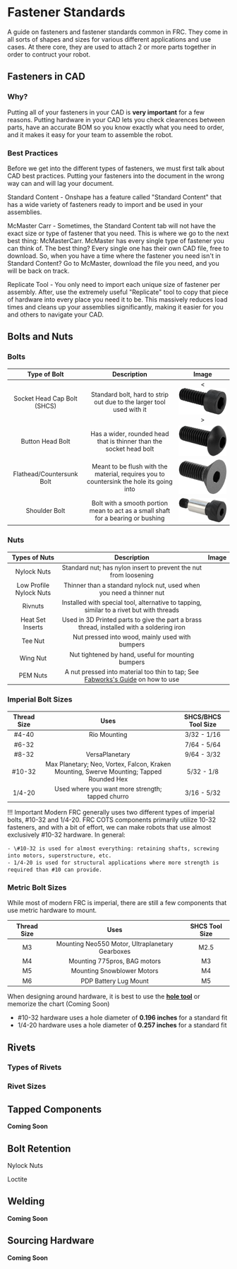 # Fastener Standards

A guide on fasteners and fastener standards common in FRC. They come in all sorts of shapes and sizes for various different applications and use cases. At there core, they are used to attach 2 or more parts together in order to contruct your robot. 

## Fasteners in CAD

### Why?

Putting all of your fasteners in your CAD is **very important** for a few reasons. Putting hardware in your CAD lets you check clearences between parts, have an accurate BOM so you know exactly what you need to order, and it makes it easy for your team to assemble the robot. 

### Best Practices

Before we get into the different types of fasteners, we must first talk about CAD best practices. Putting your fasteners into the document in the wrong way can and will lag your document. 

Standard Content - Onshape has a feature called "Standard Content" that has a wide variety of fasteners ready to import and be used in your assemblies. 

McMaster Carr - Sometimes, the Standard Content tab will not have the exact size or type of fastener that you need. This is where we go to the next best thing: McMasterCarr. McMaster has every single type of fastener you can think of. The best thing? Every single one has their own CAD file, free to download. So, when you have a time where the fastener you need isn't in Standard Content? Go to McMaster, download the file you need, and you will be back on track. 

Replicate Tool - You only need to import each unique size of fastener per assembly. After, use the extremely useful "Replicate" tool to copy that piece of hardware into every place you need it to be. This massively reduces load times and cleans up your assemblies significantly, making it easier for you and others to navigate your CAD.

## Bolts and Nuts

### Bolts
| Type of Bolt | Description | Image |
|:--------------:|:-------:|:-------:|
| Socket Head Cap Bolt (SHCS)| Standard bolt, hard to strip out due to the larger tool used with it | <![Alt text](image.png)> |
| Button Head Bolt | Has a wider, rounded head that is thinner than the socket head bolt | ![Alt text](image-1.png) |
| Flathead/Countersunk Bolt | Meant to be flush with the material, requires you to countersink the hole its going into | ![Alt text](image-2.png) |
| Shoulder Bolt | Bolt with a smooth portion mean to act as a small shaft for a bearing or bushing | ![Alt text](image-3.png) |

### Nuts
| Types of Nuts | Description | Image |
|:-------------:|:-------:|:---------:|
| Nylock Nuts | Standard nut; has nylon insert to prevent the nut from loosening |  |
| Low Profile Nylock Nuts | Thinner than a standard nylock nut, used when you need a thinner nut |  |
| Rivnuts | Installed with special tool, alternative to tapping, similar to a rivet but with threads |  |
| Heat Set Inserts | Used in 3D Printed parts to give the part a brass thread, installed with a soldering iron |  |
| Tee Nut | Nut pressed into wood, mainly used with bumpers |  |
| Wing Nut | Nut tightened by hand, useful for mounting bumpers |  |
| PEM Nuts | A nut pressed into material too thin to tap; See [Fabworks's Guide](https://www.fabworks.com/resources/guidelines/hardware) on how to use |  |

### Imperial Bolt Sizes
| Thread Size | Uses | SHCS/BHCS Tool Size |
|:-----------:|:---------:|:-------------------:|
| \#4-40 | Rio Mounting | 3/32 - 1/16 |
| \#6-32 |  | 7/64 - 5/64 |
| \#8-32 | VersaPlanetary | 9/64 - 3/32 |
| \#10-32 | Max Planetary; Neo, Vortex, Falcon, Kraken Mounting, Swerve Mounting; Tapped Rounded Hex | 5/32 - 1/8 |
| 1/4-20 | Used where you want more strength; tapped churro | 3/16 - 5/32 |

!!! Important
    Modern FRC generally uses two different types of imperial bolts, #10-32 and 1/4-20. FRC COTS components primarily utilize 10-32 fasteners, and with a bit of effort, we can make robots that use almost exclusively #10-32 hardware. In general:

    - \#10-32 is used for almost everything: retaining shafts, screwing into motors, superstructure, etc.
    - 1/4-20 is used for structural applications where more strength is required than #10 can provide. 

### Metric Bolt Sizes
While most of modern FRC is imperial, there are still a few components that use metric hardware to mount.

| Thread Size | Uses | SHCS Tool Size |
|:-----------:|:---------:|:-------------------:|
| M3 | Mounting Neo550 Motor, Ultraplanetary Gearboxes | M2.5 |
| M4 | Mounting 775pros, BAG motors | M3 |
| M5 | Mounting Snowblower Motors | M4 |
| M6 | PDP Battery Lug Mount | M5 |


When designing around hardware, it is best to use the **[hole tool](https://cad.onshape.com/help/Content/hole.htm)** or memorize the chart (Coming Soon)

- \#10-32 hardware uses a hole diameter of **0.196 inches** for a standard fit
- 1/4-20 hardware uses a hole diameter of **0.257 inches** for a standard fit

## Rivets

### Types of Rivets

### Rivet Sizes

## Tapped Components

**Coming Soon**

## Bolt Retention

Nylock Nuts

Loctite


## Welding

**Coming Soon**

## Sourcing Hardware

**Coming Soon**

<!-- Include different kinds of hardware and where to buy them? -->



<br>